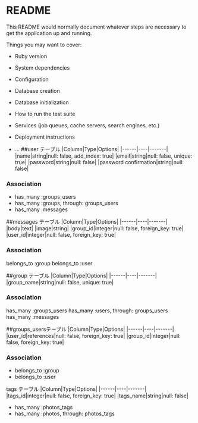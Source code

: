 # README

This README would normally document whatever steps are necessary to get the
application up and running.

Things you may want to cover:

* Ruby version

* System dependencies

* Configuration

* Database creation

* Database initialization

* How to run the test suite

* Services (job queues, cache servers, search engines, etc.)

* Deployment instructions

* ...
##user テーブル
|Column|Type|Options|
|------|----|-------|
|name|string|null: false, add_index: true|
|email|string|null: false, unique: true|
|password|string|null: false|
|password confirmation|string|null: false|
<!-- パスワードは8文字以上と制限をつける -->
### Association
- has_many :groups_users
- has_many :groups, through: groups_users
- has_many :messages

##messages テーブル
|Column|Type|Options|
|------|----|-------|
|body|text|
|image|string|
|group_id|integer|null: false, foreign_key: true|
|user_id|integer|null: false, foreign_key: true|
### Association
belongs_to :group
belongs_to :user

##group テーブル
|Column|Type|Options|
|------|----|-------|
|group_name|string|null: false, unique: true|
### Association
has_many :groups_users
has_many :users, through: groups_users
has_many :messages


##groups_usersテーブル
|Column|Type|Options|
|------|----|-------|
|user_id|references|null: false, foreign_key: true|
|group_id|integer|null: false, foreign_key: true|
### Association
- belongs_to :group
- belongs_to :user


tags テーブル
|Column|Type|Options|
|------|----|-------|
|tags_id|integer|null: false, foreign_key: true|
|tags_name|string|null: false|
- has_many :photos_tags
- has_many :photos, through: photos_tags


